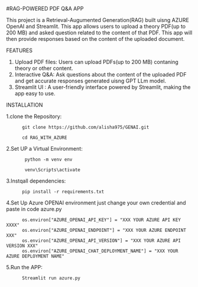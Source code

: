 #RAG-POWERED PDF Q&A APP


This project is a Retrieval-Augumented Generation(RAG) built uisng AZURE OpenAI and Streamlit. This app allows users to upload a theory PDF(up to 200 MB) and asked question related to the content of that PDF.
This app will then provide responses based on the content of the uploaded document.

FEATURES

1. Upload PDF files: Users can upload PDFs(up to 200 MB) contaning theory or other content.
2. Interactive Q&A: Ask questions about the content of the uploaded PDF and get accurate responses generated uisng GPT LLm model.
3. Streamlit UI : A user-friendly interface powered by Streamlit, making the app easy to use.


INSTALLATION

1.clone the Repository: 

          git clone https://github.com/alisha975/GENAI.git
          
          cd RAG_WITH_AZURE
          
2.Set UP a Virtual Environment:

           python -m venv env
           
           venv\Scripts\activate

3.Instqall dependencies: 

          pip install -r requirements.txt

4.Set Up Azure OPENAI environment just change your own credential and paste in code azure.py

          os.environ["AZURE_OPENAI_API_KEY"] = "XXX YOUR AZURE API KEY XXXX"
          os.environ["AZURE_OPENAI_ENDPOINT"] = "XXX YOUR AZURE ENDPOINT XXX"
          os.environ["AZURE_OPENAI_API_VERSION"] = "XXX YOUR AZURE API VERSION XXX"
          os.environ["AZURE_OPENAI_CHAT_DEPLOYMENT_NAME"] = "XXX YOUR AZURE DEPLOYMENT NAME"

5.Run the APP: 

          Streamlit run azure.py

